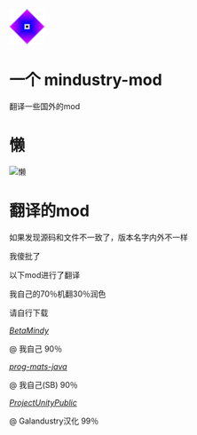 ![Logo](icon-small.png)
# 一个 mindustry-mod
翻译一些国外的mod
# 懒
![懒](http://zidian.shufaai.com/uploads/zidian/xingshu/1_092412460S052.jpg)
# 翻译的mod

如果发现源码和文件不一致了，版本名字内外不一样

我傻批了

以下mod进行了翻译

我自己的70％机翻30％润色

请自行下载

_[BetaMindy](https://github.com/sk7725/BetaMindy)_

@ 我自己 90％

_[prog-mats-java](https://github.com/meepoffaith/prog-mats-java)_

@ 我自己(SB) 90％

_[ProjectUnityPublic](https://github.com/avantteam/projectunitypublic)_

@ Galandustry汉化 99％

 
 
